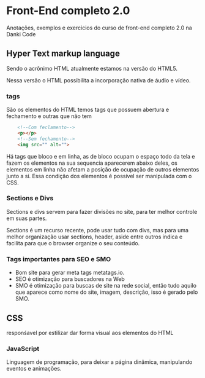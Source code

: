 # Front-End completo 2.0
Anotações, exemplos e exercicios do curso de front-end completo 2.0 na Danki Code

## Hyper Text markup language
Sendo o acrônimo HTML atualmente estamos na versão do HTML5.

Nessa versão o HTML possibilita a incorporação nativa de áudio e vídeo.
### tags
São os elementos do HTML temos tags que possuem abertura e fechamento e outras que não tem

```HTML
    <!--Com feclamento-->
    <p></p>
    <!--Sem fechamento-->
    <img src="" alt="">
```

Há tags que bloco e em linha, as de bloco ocupam o espaço todo da tela e fazem os elementos na sua sequencia aparecerem abaixo deles, os elementos em linha não afetam a posição de ocupação de outros elementos junto a si. Essa condição dos elementos é possível ser manipulada com o CSS.
### Sections e Divs
Sections e divs servem para fazer divisões no site, para ter melhor controle em suas partes.

Sections é um recurso recente, pode usar tudo com divs, mas para uma melhor organização usar sections, header, aside entre outros indica e facilita para que o browser organize o seu conteúdo.

### Tags importantes para SEO e SMO
- Bom site para gerar meta tags metatags.io.
- SEO é otimização para buscadores na Web
- SMO é otimização para buscas de site na rede social, então tudo aquilo que aparece como nome do site, imagem, descrição, isso é gerado pelo SMO.


## CSS
responśavel por estilizar dar forma visual aos elementos do HTML

### JavaScript
Linguagem de programação, para deixar a página dinâmica, manipulando eventos e animações.

